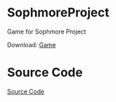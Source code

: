 
# SophmoreProject
Game for Sophmore Project

Download: [Game](https://github.com/DiabloPro/SophmoreProject/files/8158791/Game.zip)
# Source Code
[Source Code](https://github.com/DiabloPro/SophmoreProject/blob/main/Source.zip)
